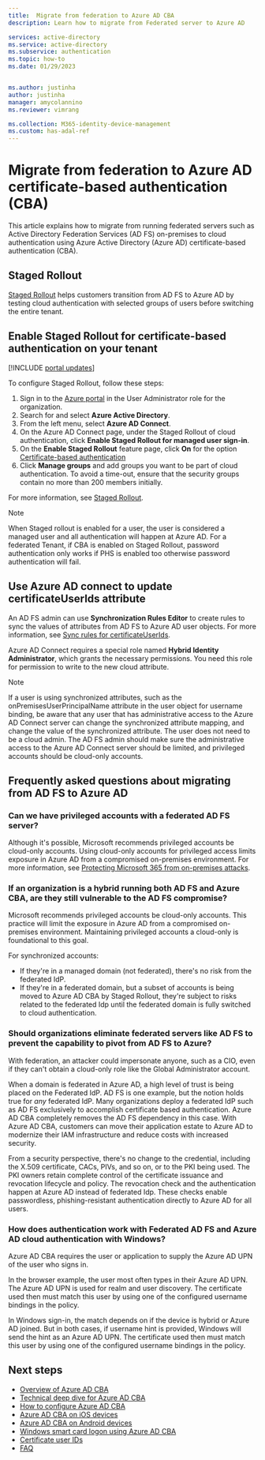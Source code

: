 ```yaml
---
title:  Migrate from federation to Azure AD CBA
description: Learn how to migrate from Federated server to Azure AD

services: active-directory
ms.service: active-directory
ms.subservice: authentication
ms.topic: how-to
ms.date: 01/29/2023


ms.author: justinha
author: justinha
manager: amycolannino
ms.reviewer: vimrang

ms.collection: M365-identity-device-management
ms.custom: has-adal-ref
---
```


# Migrate from federation to Azure AD certificate-based authentication (CBA)

This article explains how to migrate from running federated servers such as Active Directory Federation Services (AD FS) on-premises to cloud authentication using Azure Active Directory (Azure AD) certificate-based authentication (CBA).

## Staged Rollout 

[Staged Rollout](../hybrid/connect/how-to-connect-staged-rollout.md) helps customers transition from AD FS to Azure AD by testing cloud authentication with selected groups of users before switching the entire tenant. 

## Enable Staged Rollout for certificate-based authentication on your tenant

[!INCLUDE [portal updates](~/articles/active-directory/includes/portal-update.md)]

To configure Staged Rollout, follow these steps:

1. Sign in to the [Azure portal](https://portal.azure.com) in the User Administrator role for the organization.
1. Search for and select **Azure Active Directory**.
1. From the left menu, select **Azure AD Connect**.
1. On the Azure AD Connect page, under the Staged Rollout of cloud authentication, click **Enable Staged Rollout for managed user sign-in**.
1. On the **Enable Staged Rollout** feature page, click **On** for the option [Certificate-based authentication](./certificate-based-authentication-federation-get-started.md)
1. Click **Manage groups** and add groups you want to be part of cloud authentication. To avoid a time-out, ensure that the security groups contain no more than 200 members initially.

For more information, see [Staged Rollout](../hybrid/connect/how-to-connect-staged-rollout.md).

>[!NOTE]
> When Staged rollout is enabled for a user, the user is considered a managed user and all authentication will happen at Azure AD. For a federated Tenant, if CBA is enabled on Staged Rollout, password authentication only works if PHS is enabled too otherwise password authentication will fail.

## Use Azure AD connect to update certificateUserIds attribute

An AD FS admin can use **Synchronization Rules Editor** to create rules to sync the values of attributes from AD FS to Azure AD user objects. For more information, see [Sync rules for certificateUserIds](concept-certificate-based-authentication-certificateuserids.md#update-certificate-user-ids-using-azure-ad-connect).

Azure AD Connect requires a special role named **Hybrid Identity Administrator**, which grants the necessary permissions. You need this role for permission to write to the new cloud attribute.

>[!NOTE] 
>If a user is using synchronized attributes, such as the onPremisesUserPrincipalName attribute in the user object for username binding, be aware that any user that has administrative access to the Azure AD Connect server can change the synchronized attribute mapping, and change the value of the synchronized attribute. The user does not need to be a cloud admin. The AD FS admin should make sure the administrative access to the Azure AD Connect server should be limited, and privileged accounts should be cloud-only accounts.

## Frequently asked questions about migrating from AD FS to Azure AD

### Can we have privileged accounts with a federated AD FS server?
        
Although it's possible, Microsoft recommends privileged accounts be cloud-only accounts. Using cloud-only accounts for privileged access limits exposure in Azure AD from a compromised on-premises environment. For more information, see [Protecting Microsoft 365 from on-premises attacks](../architecture/protect-m365-from-on-premises-attacks.md).

### If an organization is a hybrid running both AD FS and Azure CBA, are they still vulnerable to the AD FS compromise?

Microsoft recommends privileged accounts be cloud-only accounts. This practice will limit the exposure in Azure AD from a compromised on-premises environment. Maintaining privileged accounts a cloud-only is foundational to this goal. 

For synchronized accounts:

- If they're in a managed domain (not federated), there's no risk from the federated IdP.
- If they're in a federated domain, but a subset of accounts is being moved to Azure AD CBA by Staged Rollout, they're subject to risks related to the federated Idp until the federated domain is fully switched to cloud authentication.

### Should organizations eliminate federated servers like AD FS to prevent the capability to pivot from AD FS to Azure?
 
With federation, an attacker could impersonate anyone, such as a CIO, even if they can't obtain a cloud-only role like the Global Administrator account.

When a domain is federated in Azure AD, a high level of trust is being placed on the Federated IdP. AD FS is one example, but the notion holds true for *any* federated IdP. Many organizations deploy a federated IdP such as AD FS exclusively to accomplish certificate based authentication. Azure AD CBA completely removes the AD FS dependency in this case. With Azure AD CBA, customers can move their application estate to Azure AD to modernize their IAM infrastructure and reduce costs with increased security.

From a security perspective, there's no change to the credential, including the X.509 certificate, CACs, PIVs, and so on, or to the PKI being used. The PKI owners retain complete control of the certificate issuance and revocation lifecycle and policy. The revocation check and the authentication happen at Azure AD instead of federated Idp. These checks enable passwordless, phishing-resistant authentication directly to Azure AD for all users.

### How does authentication work with Federated AD FS and Azure AD cloud authentication with Windows?

Azure AD CBA requires the user or application to supply the Azure AD UPN of the user who signs in. 

In the browser example, the user most often types in their Azure AD UPN. The Azure AD UPN is used for realm and user discovery. The certificate used then must match this user by using one of the configured username bindings in the policy. 

In Windows sign-in, the match depends on if the device is hybrid or Azure AD joined. But in both cases, if username hint is provided, Windows will send the hint as an Azure AD UPN. The certificate used then must match this user by using one of the configured username bindings in the policy.


## Next steps

- [Overview of Azure AD CBA](concept-certificate-based-authentication.md)
- [Technical deep dive for Azure AD CBA](concept-certificate-based-authentication-technical-deep-dive.md)
- [How to configure Azure AD CBA](how-to-certificate-based-authentication.md)
- [Azure AD CBA on iOS devices](concept-certificate-based-authentication-mobile-ios.md)
- [Azure AD CBA on Android devices](concept-certificate-based-authentication-mobile-android.md)
- [Windows smart card logon using Azure AD CBA](concept-certificate-based-authentication-smartcard.md)
- [Certificate user IDs](concept-certificate-based-authentication-certificateuserids.md)
- [FAQ](certificate-based-authentication-faq.yml)
